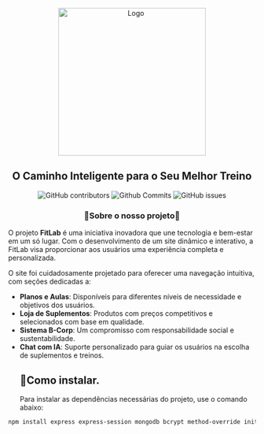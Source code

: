 <p align="center">
  <img width="300px" src="https://i.ibb.co/4NDwtFb/logo.png" align="center" alt="Logo" />
</p>
<h2 align="center">O Caminho Inteligente para o Seu Melhor Treino</h2>
<p align="center">
  <img src="https://img.shields.io/github/contributors/TASS154/Future-Fest?color=%2345fc03" alt="GitHub contributors" />
  <img src="https://img.shields.io/github/commit-activity/t/TASS154/Future-Fest?color=%23fc9403" alt="Github Commits" />
  <img src="https://img.shields.io/github/issues/TASS154/Future-Fest?color=03d3fc" alt="GitHub issues" />
</p>
<h3 align="center">🚀Sobre o nosso projeto🚀</h3>
O projeto <b>FitLab</b> é uma iniciativa inovadora que une tecnologia e bem-estar em um só lugar. Com o desenvolvimento de um site dinâmico e interativo, a FitLab visa proporcionar aos usuários uma experiência completa e personalizada.

O site foi cuidadosamente projetado para oferecer uma navegação intuitiva, com seções dedicadas a:

- **Planos e Aulas**: Disponíveis para diferentes níveis de necessidade e objetivos dos usuários.
- **Loja de Suplementos**: Produtos com preços competitivos e selecionados com base em qualidade.
- **Sistema B-Corp**: Um compromisso com responsabilidade social e sustentabilidade.
- **Chat com IA**: Suporte personalizado para guiar os usuários na escolha de suplementos e treinos.
  <h2>🤔Como instalar.</h2>
  Para instalar as dependências necessárias do projeto, use o comando abaixo:

```bash
npm install express express-session mongodb bcrypt method-override init -y  @google/generative-ai chalk ora prompt-sync
